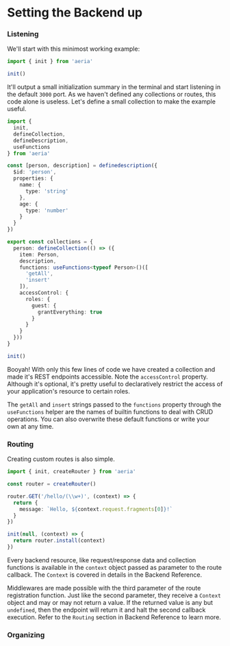 # Setting the Backend up

### Listening

We'll start with this minimost working example:

```typescript
import { init } from 'aeria'

init()
```

It'll output a small initialization summary in the terminal and start listening in the default `3000` port. As we haven't defined any collections or routes, this code alone is useless. Let's define a small collection to make the example useful.

```typescript
import {
  init,
  defineCollection,
  defineDescription,
  useFunctions
} from 'aeria'

const [person, description] = definedescription({
  $id: 'person',
  properties: {
    name: {
      type: 'string'
    },
    age: {
      type: 'number'
    }
  }
})

export const collections = {
  person: defineCollection(() => ({
    item: Person,
    description,
    functions: useFunctions<typeof Person>()([
      'getAll',
      'insert'
    ]),
    accessControl: {
      roles: {
        guest: {
          grantEverything: true
        }
      }
    }
  }))
}

init()
```

Booyah! With only this few lines of code we have created a collection and made it's REST endpoints accessible. Note the `accessControl` property. Although it's optional, it's pretty useful to declaratively restrict the access of your application's resource to certain roles.

The `getAll` and `insert` strings passed to the `functions` property through the `useFunctions` helper are the names of builtin functions to deal with CRUD operations. You can also overwrite these default functions or write your own at any time.

### Routing

Creating custom routes is also simple.

```typescript
import { init, createRouter } from 'aeria'

const router = createRouter()

router.GET('/hello/(\\w+)', (context) => {
  return {
    message: `Hello, ${context.request.fragments[0]}!`
  }
})

init(null, (context) => {
  return router.install(context)
})
```

Every backend resource, like request/response data and collection functions is available in the `context` object passed as parameter to the route callback. The `Context` is covered in details in the Backend Reference.

Middlewares are made possible with the third parameter of the route registration function. Just like the second parameter, they receive a `Context` object and may or may not return a value. If the returned value is any but `undefined`, then the endpoint will return it and halt the second callback execution. Refer to the `Routing` section in Backend Reference to learn more.

### Organizing


